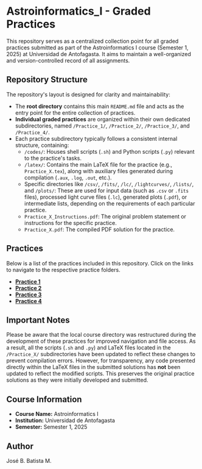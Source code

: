 # Astroinformatics_I - Graded Practices

This repository serves as a centralized collection point for all graded practices submitted as part of the Astroinformatics I course (Semester 1, 2025) at Universidad de Antofagasta. It aims to maintain a well-organized and version-controlled record of all assignments.

## Repository Structure

The repository's layout is designed for clarity and maintainability:

* The **root directory** contains this main `README.md` file and acts as the entry point for the entire collection of practices.
* **Individual graded practices** are organized within their own dedicated subdirectories, named `/Practice_1/`, `/Practice_2/`, `/Practice_3/`, and `/Practice_4/`.
* Each practice subdirectory typically follows a consistent internal structure, containing:
    * `/codes/`: Houses shell scripts (`.sh`) and Python scripts (`.py`) relevant to the practice's tasks.
    * `/latex/`: Contains the main LaTeX file for the practice (e.g., `Practice_X.tex`), along with auxiliary files generated during compilation (`.aux`, `.log`, `.out`, etc.).
    * Specific directories like `/csv/`, `/fits/`, `/lc/`, `/lightcurves/`, `/lists/`, and `/plots/`: These are used for input data (such as `.csv` or `.fits` files), processed light curve files (`.lc`), generated plots (`.pdf`), or intermediate lists, depending on the requirements of each particular practice.
    * `Practice_X_Instructions.pdf`: The original problem statement or instructions for the specific practice.
    * `Practice_X.pdf`: The compiled PDF solution for the practice.

## Practices

Below is a list of the practices included in this repository. Click on the links to navigate to the respective practice folders.

* [**Practice 1**](Practice_1)
* [**Practice 2**](Practice_2)
* [**Practice 3**](Practice_3)
* [**Practice 4**](Practice_4)

## Important Notes

Please be aware that the local course directory was restructured during the development of these practices for improved navigation and file access. As a result, all the scripts (`.sh` and `.py`) and LaTeX files located in the `/Practice_X/` subdirectories have been updated to reflect these changes to prevent compilation errors. However, for transparency, any code presented directly within the LaTeX files in the submitted solutions has **not** been updated to reflect the modified scripts. This preserves the original practice solutions as they were initially developed and submitted.

## Course Information

* **Course Name:** Astroinformatics I
* **Institution:** Universidad de Antofagasta
* **Semester:** Semester 1, 2025

## Author

José B. Batista M.
